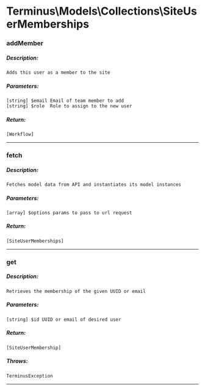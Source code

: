 # Terminus\Models\Collections\SiteUserMemberships

### addMember
##### Description:
    Adds this user as a member to the site

##### Parameters:
    [string] $email Email of team member to add
    [string] $role  Role to assign to the new user

##### Return:
    [Workflow]

---

### fetch
##### Description:
    Fetches model data from API and instantiates its model instances

##### Parameters:
    [array] $options params to pass to url request

##### Return:
    [SiteUserMemberships]

---

### get
##### Description:
    Retrieves the membership of the given UUID or email

##### Parameters:
    [string] $id UUID or email of desired user

##### Return:
    [SiteUserMembership]

##### Throws:
    TerminusException

---

